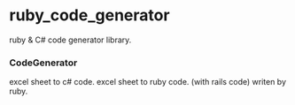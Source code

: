 # ruby_code_generator

ruby & C# code generator library.

### CodeGenerator
excel sheet to c# code. 
excel sheet to ruby code. (with rails code)
writen by ruby.